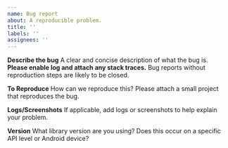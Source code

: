 ```yaml
---
name: Bug report
about: A reproducible problem.
title: ''
labels: ''
assignees: ''
---
```


**Describe the bug**
A clear and concise description of what the bug is. **Please enable log and attach any stack traces.** Bug reports without reproduction steps are likely to be closed.

**To Reproduce**
How can we reproduce this? Please attach a small project that reproduces the bug.

**Logs/Screenshots**
If applicable, add logs or screenshots to help explain your problem.

**Version**
What library version are you using? Does this occur on a specific API level or Android device?
